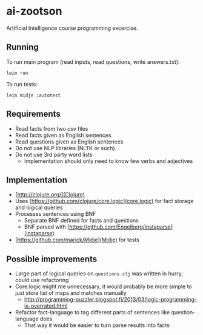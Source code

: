 # ai-zootson

Artificial Intelligence course programming excercise.

## Running

To run main program (read inputs, read questions, write answers.txt):
```
lein run
```

To run tests:
```
lein midje :autotest
```

## Requirements

- Read facts from two csv files
- Read facts given as English sentences
- Read questions given as English sentences
- Do not use NLP libraries (NLTK or such).
- Do not use 3rd party word lists
  - Implementation should only need to know few verbs and adjectives

## Implementation

- [http://clojure.org/](Clojure)
- Uses [https://github.com/clojure/core.logic](core.logic) for fact storage and logical queries
- Processes sentences using BNF
  - Separate BNF defined for facts and questions
  - BNF parsed with [https://github.com/Engelberg/instaparse](instaparse)
- [https://github.com/marick/Midje](Midje) for tests

## Possible improvements

- Large part of logical queries on `questions.clj` was written in hurry, could use refactoring
- Core.logic might me unnecessary, it would probably be more simple to just store list of maps and matches manually
  - http://programming-puzzler.blogspot.fi/2013/03/logic-programming-is-overrated.html
- Refactor fact-language to tag different parts of sentences like question-language does
  - That way it would be easier to turn parse results into facts
